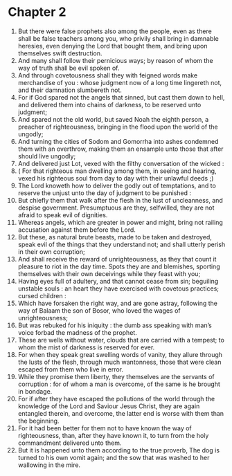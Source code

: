 # Chapter 2

1. But there were false prophets also among the people, even as there shall be false teachers among you, who privily shall bring in damnable heresies, even denying the Lord that bought them, and bring upon themselves swift destruction.
2. And many shall follow their pernicious ways; by reason of whom the way of truth shall be evil spoken of.
3. And through covetousness shall they with feigned words make merchandise of you : whose judgment now of a long time lingereth not, and their damnation slumbereth not.
4. For if God spared not the angels that sinned, but cast them down to hell, and delivered them into chains of darkness, to be reserved unto judgment;
5. And spared not the old world, but saved Noah the eighth person, a preacher of righteousness, bringing in the flood upon the world of the ungodly;
6. And turning the cities of Sodom and Gomorrha into ashes condemned them with an overthrow, making them an ensample unto those that after should live ungodly;
7. And delivered just Lot, vexed with the filthy conversation of the wicked :
8. ( For that righteous man dwelling among them, in seeing and hearing, vexed his righteous soul from day to day with their unlawful deeds ;)
9. The Lord knoweth how to deliver the godly out of temptations, and to reserve the unjust unto the day of judgment to be punished :
10. But chiefly them that walk after the flesh in the lust of uncleanness, and despise government. Presumptuous are they, selfwilled, they are not afraid to speak evil of dignities.
11. Whereas angels, which are greater in power and might, bring not railing accusation against them before the Lord.
12. But these, as natural brute beasts, made to be taken and destroyed, speak evil of the things that they understand not; and shall utterly perish in their own corruption;
13. And shall receive the reward of unrighteousness, as they that count it pleasure to riot in the day time. Spots they are and blemishes, sporting themselves with their own deceivings while they feast with you;
14. Having eyes full of adultery, and that cannot cease from sin; beguiling unstable souls : an heart they have exercised with covetous practices; cursed children :
15. Which have forsaken the right way, and are gone astray, following the way of Balaam the son of Bosor, who loved the wages of unrighteousness;
16. But was rebuked for his iniquity : the dumb ass speaking with man’s voice forbad the madness of the prophet.
17. These are wells without water, clouds that are carried with a tempest; to whom the mist of darkness is reserved for ever.
18. For when they speak great swelling words of vanity, they allure through the lusts of the flesh, through much wantonness, those that were clean escaped from them who live in error.
19. While they promise them liberty, they themselves are the servants of corruption : for of whom a man is overcome, of the same is he brought in bondage.
20. For if after they have escaped the pollutions of the world through the knowledge of the Lord and Saviour Jesus Christ, they are again entangled therein, and overcome, the latter end is worse with them than the beginning.
21. For it had been better for them not to have known the way of righteousness, than, after they have known it, to turn from the holy commandment delivered unto them.
22. But it is happened unto them according to the true proverb, The dog is turned to his own vomit again; and the sow that was washed to her wallowing in the mire.

